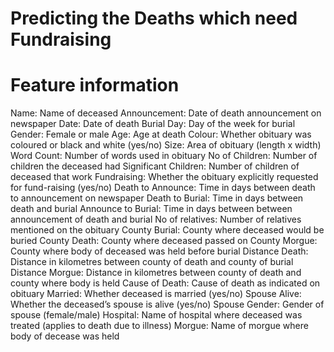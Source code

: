 # Predicting the Deaths which need Fundraising

# Feature information
Name: Name of deceased Announcement: Date of death announcement on newspaper Date: Date of death Burial Day: Day of the week for burial Gender: Female or male Age: Age at death Colour: Whether obituary was coloured or black and white (yes/no) Size: Area of obituary (length x width) Word Count: Number of words used in obituary No of Children: Number of children the deceased had Significant Children: Number of children of deceased that work Fundraising: Whether the obituary explicitly requested for fund-raising (yes/no) Death to Announce: Time in days between death to announcement on newspaper Death to Burial: Time in days between death and burial Announce to Burial: Time in days between between announcement of death and burial No of relatives: Number of relatives mentioned on the obituary County Burial: County where deceased would be buried County Death: County where deceased passed on County Morgue: County where body of deceased was held before burial Distance Death: Distance in kilometres between county of death and county of burial Distance Morgue:  Distance in kilometres between county of death and county where body is held Cause of Death: Cause of death as indicated on obituary Married: Whether deceased is married (yes/no) Spouse Alive: Whether the deceased’s spouse is alive (yes/no) Spouse Gender: Gender of spouse (female/male) Hospital: Name of hospital where deceased was treated (applies to death due to illness) Morgue: Name of morgue where body of decease was held
